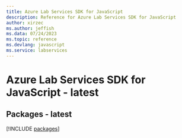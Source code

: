```yaml
---
title: Azure Lab Services SDK for JavaScript
description: Reference for Azure Lab Services SDK for JavaScript
author: xirzec
ms.author: jeffish
ms.data: 07/24/2023
ms.topic: reference
ms.devlang: javascript
ms.service: labservices
---
```

# Azure Lab Services SDK for JavaScript - latest
## Packages - latest
[!INCLUDE [packages](lab-services-index.md)]